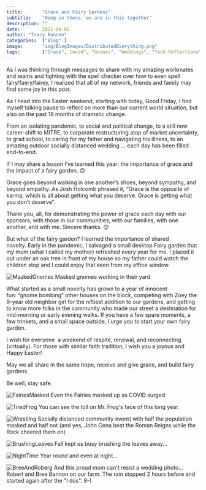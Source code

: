 ```yaml
---
title:       "Grace and Fairy Gardens"
subtitle:    "Hang in there, we are in this together"
description: ""
date:        2021-04-02
author: "Tracy Bannon"
categories:  ["Blog" ]
image:       "img/BlogImages/DistributedEverything.png"
tags:        ["Grace", Covid", "Gnnoes", "Weddings", "Tech Reflections"]
---
```

As I was thinking through messages to share with my amazing workmates and teams and fighting with the spell checker over how to even spell fairy/faery/fairey, I realized that all of my network, friends and family may find some joy in this post.

As I head into the Easter weekend, starting with today, Good Friday, I find myself talking pause to reflect on more than our current world situation, but also on the past 18 months of dramatic change. 

From an isolating pandemic, to social and political change, to a still new career-shift to MITRE, to corporate restructuring atop of market uncertainty, to grad school, to caring for my father and navigating his illness, to an amazing outdoor socially distanced wedding … each day has been filled end-to-end.  

If I may share a lesson I’ve learned this year: the importance of grace and the impact of a fairy garden. 😊

Grace goes beyond walking in one another’s shoes, beyond sympathy, and beyond empathy. As Josh Holcomb phrased it, “Grace is the opposite of karma, which is all about getting what you deserve. Grace is getting what you don’t deserve”. 

Thank you, all, for demonstrating the power of grace each day with our sponsors, with those in our communities, with our families, with one another, and with me. Sincere thanks. 😊

But what of the fairy garden? I learned the importance of shared novelty. Early in the pandemic, I salvaged a small desktop Fairy garden that my mum (what I called my mother) refreshed every year for me. I placed it out under an oak tree in front of my house so my father could watch the children stop and I could enjoy that seen from my office window.

![MaskedGnomes](/img/BlogImages/fg2.jpeg)
Masked gnomes working in their yard

What started as a small novelty has grown to a year of innocent fun: “gnome bombing” other houses on the block, competing with Zoey the 9-year old neighbor girl for the niftiest addition to our gardens, and getting to know more folks in the community who made our street a destination for mid-morning or early evening walks. If you have a few spare moments, a few trinkets, and a small space outside, I urge you to start your own fairy garden.

I wish for everyone  a weekend of respite, renewal, and reconnecting (virtually). For those with similar faith tradition, I wish you a joyous and Happy Easter!

May we all share in the same hope, receive and give grace, and build fairy gardens. 

Be well, stay safe.

![FairiesMasked](/img/BlogImages/fg3.jpeg)
Even the Fairies masked up as COVID surged.

![TiredFrog](/img/BlogImages/fg4.jpeg)
You can see the toll on Mr. Frog's face of this long year.

![Wrestling](/img/BlogImages/fg5.jpeg)
Socially distanced community event( with half the population masked and half not (and yes, John Cena beat the Roman Reigns while the Rock cheered them on)

![BrushingLeaves](/img/BlogImages/fg6.jpeg)
Fall kept us busy brushing the leaves away...

![NightTime](/img/BlogImages/fg7.jpeg)
Year round and even at night…

![BreeAndRoberg](/img/BlogImages/bobandbree.jpeg)
And this proud mom can't resist a wedding photo... Robert and Bree Bannon on our farm.
The rain stopped 2 hours before and started again after the "I dos". 8-)